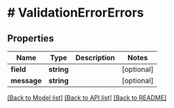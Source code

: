 # # ValidationErrorErrors

## Properties

Name | Type | Description | Notes
------------ | ------------- | ------------- | -------------
**field** | **string** |  | [optional]
**message** | **string** |  | [optional]

[[Back to Model list]](../../README.md#models) [[Back to API list]](../../README.md#endpoints) [[Back to README]](../../README.md)
